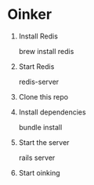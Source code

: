 # Oinker

1. Install Redis

    brew install redis
2. Start Redis

    redis-server
3. Clone this repo
4. Install dependencies

    bundle install
5. Start the server

    rails server
6. Start oinking
